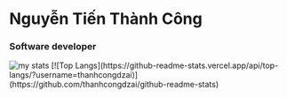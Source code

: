 # Nguyễn Tiến Thành Công
### Software developer
<img alt="my stats" src= "https://github-readme-stats.vercel.app/api?username=thanhcongdzai&show_icons=true" />
[![Top Langs](https://github-readme-stats.vercel.app/api/top-langs/?username=thanhcongdzai)](https://github.com/thanhcongdzai/github-readme-stats)
